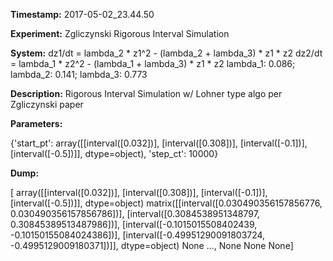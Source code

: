 **Timestamp:** 2017-05-02_23.44.50

**Experiment:** Zgliczynski Rigorous Interval Simulation

**System:**
dz1/dt = lambda_2 * z1^2 - (lambda_2 + lambda_3) * z1 * z2 
dz2/dt = lambda_1 * z2^2 - (lambda_1 + lambda_3) * z1 * z2 
lambda_1: 0.086; lambda_2: 0.141; lambda_3: 0.773

**Description:** Rigorous Interval Simulation w/ Lohner type algo per Zgliczynski paper

**Parameters:**

{'start_pt': array([[interval([0.032])],
       [interval([0.308])],
       [interval([-0.1])],
       [interval([-0.5])]], dtype=object), 'step_ct': 10000}

**Dump:**

[ array([[interval([0.032])],
       [interval([0.308])],
       [interval([-0.1])],
       [interval([-0.5])]], dtype=object)
 matrix([[interval([0.030490356157856776, 0.030490356157856786])],
        [interval([0.3084538951348797, 0.30845389513487986])],
        [interval([-0.1015015508402439, -0.10150155084024386])],
        [interval([-0.49951290091803724, -0.4995129009180371])]], dtype=object)
 None ..., None None None]